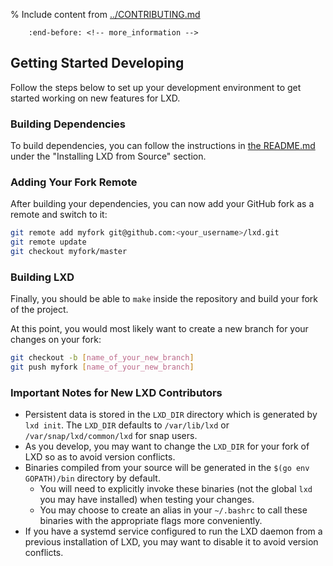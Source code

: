 % Include content from [../CONTRIBUTING.md](../contributing.md)
```{include} ../CONTRIBUTING.md
    :end-before: <!-- more_information -->
```

## Getting Started Developing

Follow the steps below to set up your development environment to get started working on new features for LXD.

### Building Dependencies

To build dependencies, you can follow the instructions in [the README.md](index.md) under the "Installing LXD from Source" section.

### Adding Your Fork Remote

After building your dependencies, you can now add your GitHub fork as a remote and switch to it:
```bash
git remote add myfork git@github.com:<your_username>/lxd.git
git remote update
git checkout myfork/master
```

### Building LXD

Finally, you should be able to `make` inside the repository and build your fork of the project.

At this point, you would most likely want to create a new branch for your changes on your fork:

```bash
git checkout -b [name_of_your_new_branch]
git push myfork [name_of_your_new_branch]
```

### Important Notes for New LXD Contributors

- Persistent data is stored in the `LXD_DIR` directory which is generated by `lxd init`. The `LXD_DIR` defaults to `/var/lib/lxd` or `/var/snap/lxd/common/lxd` for snap users.
- As you develop, you may want to change the `LXD_DIR` for your fork of LXD so as to avoid version conflicts.
- Binaries compiled from your source will be generated in the `$(go env GOPATH)/bin` directory by default.
    - You will need to explicitly invoke these binaries (not the global `lxd` you may have installed) when testing your changes.
    - You may choose to create an alias in your `~/.bashrc` to call these binaries with the appropriate flags more conveniently.
- If you have a systemd service configured to run the LXD daemon from a previous installation of LXD, you may want to disable it to avoid version conflicts.
